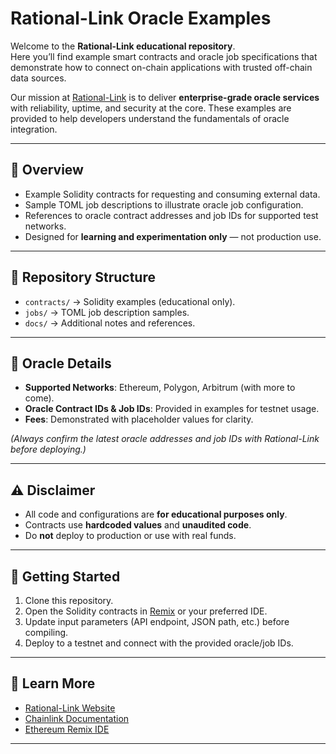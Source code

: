 # Rational-Link Oracle Examples

Welcome to the **Rational-Link educational repository**.  
Here you’ll find example smart contracts and oracle job specifications that demonstrate how to connect on-chain applications with trusted off-chain data sources.

Our mission at [Rational-Link](https://www.rational-link.com) is to deliver **enterprise-grade oracle services** with reliability, uptime, and security at the core. These examples are provided to help developers understand the fundamentals of oracle integration.

---

## 📘 Overview
- Example Solidity contracts for requesting and consuming external data.
- Sample TOML job descriptions to illustrate oracle job configuration.
- References to oracle contract addresses and job IDs for supported test networks.
- Designed for **learning and experimentation only** — not production use.

---

## 📂 Repository Structure
- `contracts/` → Solidity examples (educational only).
- `jobs/` → TOML job description samples.
- `docs/` → Additional notes and references.

---

## 🔑 Oracle Details
- **Supported Networks**: Ethereum, Polygon, Arbitrum (with more to come).  
- **Oracle Contract IDs & Job IDs**: Provided in examples for testnet usage.  
- **Fees**: Demonstrated with placeholder values for clarity.  

*(Always confirm the latest oracle addresses and job IDs with Rational-Link before deploying.)*

---

## ⚠️ Disclaimer
- All code and configurations are **for educational purposes only**.  
- Contracts use **hardcoded values** and **unaudited code**.  
- Do **not** deploy to production or use with real funds.  

---

## 🚀 Getting Started
1. Clone this repository.  
2. Open the Solidity contracts in [Remix](https://remix.ethereum.org/) or your preferred IDE.  
3. Update input parameters (API endpoint, JSON path, etc.) before compiling.  
4. Deploy to a testnet and connect with the provided oracle/job IDs.  

---

## 📖 Learn More
- [Rational-Link Website](https://www.rational-link.com)  
- [Chainlink Documentation](https://docs.chain.link/)  
- [Ethereum Remix IDE](https://remix.ethereum.org/)  

---